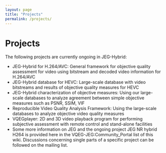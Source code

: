 ```yaml
---
layout: page
title: "Projects"
permalink: /projects/
---
```


# Projects

The following projects are currently ongoing in JEG-Hybrid:

* JEG-Hybrid for H.264/AVC: General framework for objective quality assessment for video using bitstream and decoded video information for H.264/AVC
* JEG-Hybrid database for HEVC: Large-scale database with video bitstreams and results of objective quality measures for HEVC
* JEG-Hybrid characterization of objective measures: Using our large-scale databases to analyze agreement between simple objective measures such as PSNR, SSIM, VIF
* Reproducible Video Quality Analysis Framework: Using the large-scale databases to analyze objective video quality measures
* VQEGplayer: 2D and 3D video playback program for performing subjective assessment with remote control and stand-alone facilities
* Some more information on JEG and the ongoing project JEG NR hybrid H264 is provided here in the VQEG-JEG:Community_Portal list of this wiki. Discussions concerning single parts of a specific project can be followed on the mailing list.

